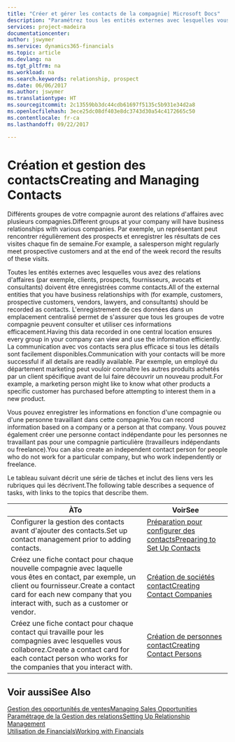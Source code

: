 ```yaml
---
title: "Créer et gérer les contacts de la compagnie| Microsoft Docs"
description: "Paramétrez tous les entités externes avec lesquelles vous avez une relation d'affaires (par exemple les prospects, les clients, les fournisseurs, et les consultants) comme contacts."
services: project-madeira
documentationcenter: 
author: jswymer
ms.service: dynamics365-financials
ms.topic: article
ms.devlang: na
ms.tgt_pltfrm: na
ms.workload: na
ms.search.keywords: relationship, prospect
ms.date: 06/06/2017
ms.author: jswymer
ms.translationtype: HT
ms.sourcegitcommit: 2c13559bb3dc44cdb61697f5135c5b931e34d2a8
ms.openlocfilehash: 3ece25dc08df403e8dc3743d30a54c4172665c50
ms.contentlocale: fr-ca
ms.lasthandoff: 09/22/2017

---
```

# <a name="creating-and-managing-contacts"></a><span data-ttu-id="f9965-103">Création et gestion des contacts</span><span class="sxs-lookup"><span data-stu-id="f9965-103">Creating and Managing Contacts</span></span>
<span data-ttu-id="f9965-104">Différents groupes de votre compagnie auront des relations d'affaires avec plusieurs compagnies.</span><span class="sxs-lookup"><span data-stu-id="f9965-104">Different groups at your company will have business relationships with various companies.</span></span> <span data-ttu-id="f9965-105">Par exemple, un représentant peut rencontrer régulièrement des prospects et enregistrer les résultats de ces visites chaque fin de semaine.</span><span class="sxs-lookup"><span data-stu-id="f9965-105">For example, a salesperson might regularly meet prospective customers and at the end of the week record the results of these visits.</span></span>

<span data-ttu-id="f9965-106">Toutes les entités externes avec lesquelles vous avez des relations d'affaires (par exemple, clients, prospects, fournisseurs, avocats et consultants) doivent être enregistrées comme contacts.</span><span class="sxs-lookup"><span data-stu-id="f9965-106">All of the external entities that you have business relationships with (for example, customers, prospective customers, vendors, lawyers, and consultants) should be recorded as contacts.</span></span> <span data-ttu-id="f9965-107">L'enregistrement de ces données dans un emplacement centralisé permet de s'assurer que tous les groupes de votre compagnie peuvent consulter et utiliser ces informations efficacement.</span><span class="sxs-lookup"><span data-stu-id="f9965-107">Having this data recorded in one central location ensures every group in your company can view and use the information efficiently.</span></span> <span data-ttu-id="f9965-108">La communication avec vos contacts sera plus efficace si tous les détails sont facilement disponibles.</span><span class="sxs-lookup"><span data-stu-id="f9965-108">Communication with your contacts will be more successful if all details are readily available.</span></span> <span data-ttu-id="f9965-109">Par exemple, un employé du département marketing peut vouloir connaître les autres produits achetés par un client spécifique avant de lui faire découvrir un nouveau produit.</span><span class="sxs-lookup"><span data-stu-id="f9965-109">For example, a marketing person might like to know what other products a specific customer has purchased before attempting to interest them in a new product.</span></span>

<span data-ttu-id="f9965-110">Vous pouvez enregistrer les informations en fonction d'une compagnie ou d'une personne travaillant dans cette compagnie.</span><span class="sxs-lookup"><span data-stu-id="f9965-110">You can record information based on a company or a person at that company.</span></span> <span data-ttu-id="f9965-111">Vous pouvez également créer une personne contact indépendante pour les personnes ne travaillant pas pour une compagnie particulière (travailleurs indépendants ou freelance).</span><span class="sxs-lookup"><span data-stu-id="f9965-111">You can also create an independent contact person for people who do not work for a particular company, but who work independently or freelance.</span></span>

<span data-ttu-id="f9965-112">Le tableau suivant décrit une série de tâches et inclut des liens vers les rubriques qui les décrivent.</span><span class="sxs-lookup"><span data-stu-id="f9965-112">The following table describes a sequence of tasks, with links to the topics that describe them.</span></span> 

| <span data-ttu-id="f9965-113">À</span><span class="sxs-lookup"><span data-stu-id="f9965-113">To</span></span> | <span data-ttu-id="f9965-114">Voir</span><span class="sxs-lookup"><span data-stu-id="f9965-114">See</span></span> |
| --- | --- |
| <span data-ttu-id="f9965-115">Configurer la gestion des contacts avant d'ajouter des contacts.</span><span class="sxs-lookup"><span data-stu-id="f9965-115">Set up contact management prior to adding contacts.</span></span> |[<span data-ttu-id="f9965-116">Préparation pour configurer des contacts</span><span class="sxs-lookup"><span data-stu-id="f9965-116">Preparing to Set Up Contacts</span></span>](marketing-setup-contacts.md) |
| <span data-ttu-id="f9965-117">Créez une fiche contact pour chaque nouvelle compagnie avec laquelle vous êtes en contact, par exemple, un client ou fournisseur.</span><span class="sxs-lookup"><span data-stu-id="f9965-117">Create a contact card for each new company that you interact with, such as a customer or vendor.</span></span> |[<span data-ttu-id="f9965-118">Création de sociétés contact</span><span class="sxs-lookup"><span data-stu-id="f9965-118">Creating Contact Companies</span></span>](marketing-create-contact-companies.md) |
| <span data-ttu-id="f9965-119">Créez une fiche contact pour chaque contact qui travaille pour les compagnies avec lesquelles vous collaborez.</span><span class="sxs-lookup"><span data-stu-id="f9965-119">Create a contact card for each contact person who works for the companies that you interact with.</span></span> |[<span data-ttu-id="f9965-120">Création de personnes contact</span><span class="sxs-lookup"><span data-stu-id="f9965-120">Creating Contact Persons</span></span>](marketing-create-contact-persons.md) |

## <a name="see-also"></a><span data-ttu-id="f9965-121">Voir aussi</span><span class="sxs-lookup"><span data-stu-id="f9965-121">See Also</span></span>
[<span data-ttu-id="f9965-122">Gestion des opportunités de ventes</span><span class="sxs-lookup"><span data-stu-id="f9965-122">Managing Sales Opportunities</span></span>](marketing-manage-sales-opportunities.md)  
[<span data-ttu-id="f9965-123">Paramétrage de la Gestion des relations</span><span class="sxs-lookup"><span data-stu-id="f9965-123">Setting Up Relationship Management</span></span>](marketing-setup-marketing.md)  
[<span data-ttu-id="f9965-124">Utilisation de Financials</span><span class="sxs-lookup"><span data-stu-id="f9965-124">Working with Financials</span></span>](ui-work-product.md)  

